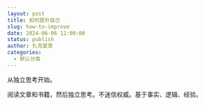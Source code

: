 ```yaml
---
layout: post
title: 如何提升自己
slug: how-to-improve
date: 2024-06-06 12:00:00
status: publish
author: 扎克爱思
categories: 
  - 默认分类
---
```


从独立思考开始。

阅读文章和书籍，然后独立思考。不迷信权威。基于事实、逻辑、经验。

